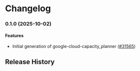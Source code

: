 # Changelog

### 0.1.0 (2025-10-02)

#### Features

* Initial generation of google-cloud-capacity_planner ([#31565](https://github.com/googleapis/google-cloud-ruby/issues/31565)) 

## Release History
